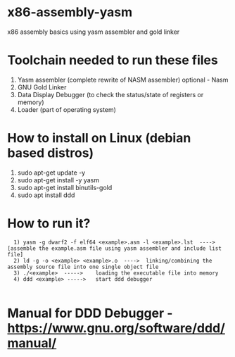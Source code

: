# x86-assembly-yasm
x86 assembly basics using yasm assembler and gold linker


# Toolchain needed to run these files
 1) Yasm assembler (complete rewrite of NASM assembler) optional - Nasm
 2) GNU Gold Linker
 3) Data Display Debugger (to check the status/state of registers or memory)
 4) Loader (part of operating system)

# How to install on Linux (debian based distros)
  1) sudo apt-get update -y
  2) sudo apt-get install -y yasm
  3) sudo apt-get install binutils-gold
  4) sudo apt install ddd
  
# How to run it?
```
  1) yasm -g dwarf2 -f elf64 <example>.asm -l <example>.lst  ----> [assemble the example.asm file using yasm assembler and include list file]
  2) ld -g -o <example> <example>.o  ---->  linking/combining the assembly source file into one single object file
  3) ./<example>  ----->    loading the executable file into memory 
  4) ddd <example> ----->   start ddd debugger 
  
  ```
  
# Manual for DDD Debugger - https://www.gnu.org/software/ddd/manual/
